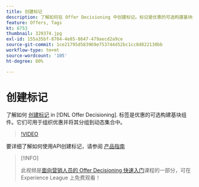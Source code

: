 ```yaml
---
title: 创建标记
description: 了解如何在 Offer Decisioning 中创建标记。标记是优惠的可选构建基块组件。
feature: Offers, Tags
kt: 6753
thumbnail: 329374.jpg
exl-id: 155a35bf-8704-4e85-8647-479aecd2a9ce
source-git-commit: 1ce21795d583969e753744d52bc1cc8d822130bb
workflow-type: tm+mt
source-wordcount: '105'
ht-degree: 80%

---
```


# 创建标记

了解如何 [创建标记](https://experienceleague.adobe.com/docs/journey-optimizer/using/offer-decisioniong/create-components/creating-tags.html?lang=zh-Hans) in [!DNL Offer Decisioning]. 标签是优惠的可选构建基块组件。它们可用于组织优惠并将其分组到动态集合中。

>[!VIDEO](https://video.tv.adobe.com/v/329374?quality=12&learn=on)

要详细了解如何使用API创建标记，请参阅 [产品指南](https://experienceleague.adobe.com/docs/journey-optimizer/using/offer-decisioniong/api-reference/offers-api/tags/create.html?lang=zh-Hans)

>[!INFO]
>
> 此视频是[面向营销人员的 Offer Decisioning 快速入门](https://experienceleague.adobe.com/?lang=zh-Hans?recommended=ExperiencePlatform-U-1-2020.1.offerdecisioning)课程的一部分，可在 Experience League 上免费观看！
